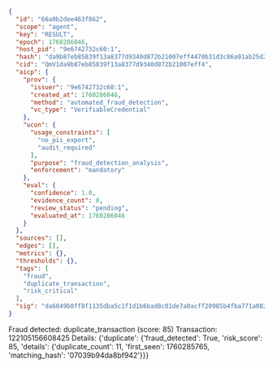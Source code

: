 ```json
{
  "id": "66a0b2dee463f862",
  "scope": "agent",
  "key": "RESULT",
  "epoch": 1760286046,
  "host_pid": "9e6742732c60:1",
  "hash": "da9b87eb85839f13a8377d9340d872b21007eff4470b31d3c86a91ab25d2e232",
  "cid": "QmV1da9b87eb85839f13a8377d9340d872b21007eff4",
  "aicp": {
    "prov": {
      "issuer": "9e6742732c60:1",
      "created_at": 1760286046,
      "method": "automated_fraud_detection",
      "vc_type": "VerifiableCredential"
    },
    "ucon": {
      "usage_constraints": [
        "no_pii_export",
        "audit_required"
      ],
      "purpose": "fraud_detection_analysis",
      "enforcement": "mandatory"
    },
    "eval": {
      "confidence": 1.0,
      "evidence_count": 0,
      "review_status": "pending",
      "evaluated_at": 1760286046
    }
  },
  "sources": [],
  "edges": [],
  "metrics": {},
  "thresholds": {},
  "tags": [
    "fraud",
    "duplicate_transaction",
    "risk_critical"
  ],
  "sig": "da6849b0ff8f1135dba5c1f1d1b6bad8c01de7a0acff20985b4fba771a082bd0"
}
```

Fraud detected: duplicate_transaction (score: 85)
Transaction: 122105156608425
Details: {'duplicate': {'fraud_detected': True, 'risk_score': 85, 'details': {'duplicate_count': 11, 'first_seen': 1760285765, 'matching_hash': '07039b94da8bf942'}}}
